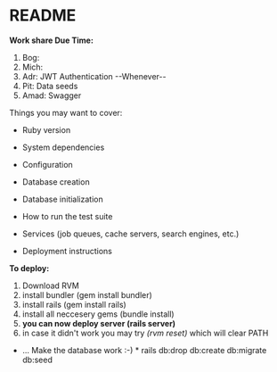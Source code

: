 # README
**Work share Due Time:**
1. Bog:
2. Mich:
3. Adr: JWT Authentication --Whenever--
4. Pit: Data seeds
5. Amad: Swagger

Things you may want to cover:

* Ruby version

* System dependencies

* Configuration

* Database creation

* Database initialization

* How to run the test suite

* Services (job queues, cache servers, search engines, etc.)

* Deployment instructions

**To deploy:**

1. Download RVM
2. install bundler (gem install bundler)
3. install rails (gem install rails)
4. install all neccesery gems (bundle install)
5. **you can now deploy server (rails server)**
6. in case it didn't work you may try *(rvm reset)* which will clear PATH

* ...
Make the database work :-) *
rails db:drop db:create db:migrate db:seed
